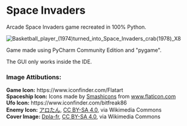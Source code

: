 # Space Invaders
Arcade Space Invaders game recreated in 100% Python.

![Basketball_player_(1974)_turned_into_Space_Invaders_crab_(1978)_X8](https://user-images.githubusercontent.com/76231670/118138582-6acfcb00-b3fe-11eb-8731-e486cbf90dd1.png)


<p>Game made using PyCharm Community Edition and "pygame".</p>
<p>The GUI only works inside the IDE.</p>

<h3>Image Attibutions:</h3>
<div>
  <b>Game Icon:</b>
https://www.iconfinder.com/Flatart
</div>
<div>
  <b>Spaceship Icon:</b>
Icons made by <a href="https://smashicons.com/" title="Smashicons">Smashicons</a> from <a href="https://www.flaticon.com/" title="Flaticon">www.flaticon.com</a></div>
<div>
  <b>Ufo Icon:</b>
https://www.iconfinder.com/bitfreak86
</div>
<div>
  <b>Enemy Icon:</b>
  <a href="https://commons.wikimedia.org/wiki/File:Space_invaders_character_3.jpeg">アロたん</a>, <a href="https://creativecommons.org/licenses/by-sa/4.0">CC BY-SA 4.0</a>, via Wikimedia Commons
  </div>
<div>
  <b>Cover Image:</b>
  <a href="https://commons.wikimedia.org/wiki/File:Basketball_player_(1974)_turned_into_Space_Invaders_crab_(1978)_X8.png">Dpla-fr</a>, <a href="https://creativecommons.org/licenses/by-sa/4.0">CC BY-SA 4.0</a>, via Wikimedia Commons
  </div>
